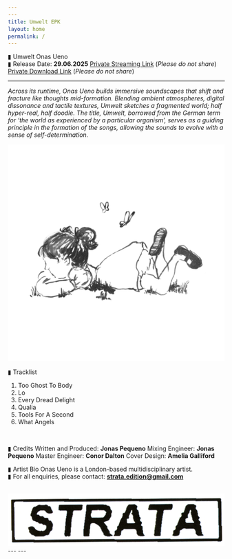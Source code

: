 ```yaml
---
---
title: Umwelt EPK
layout: home
permalink: /
---
```


▮ Umwelt
Onas Ueno
<br>
▮ Release Date: **29.06.2025**
[Private Streaming Link](https://on.soundcloud.com/4Cv8n7n5JwtJ15Ex7) (*Please do not share*)
[Private Download Link](https://drive.google.com/drive/folders/1FIs8TBnxo_RsFuXn9e8zvKQpqvLfNhaX?usp=sharing) (*Please do not share*)
<br>

---
  
*Across its runtime, Onas Ueno builds immersive soundscapes that shift and fracture like thoughts mid-formation. Blending ambient atmospheres, digital dissonance and tactile textures, Umwelt sketches a fragmented world; half hyper-real, half doodle. The title, Umwelt, borrowed from the German term for ‘the world as experienced by a particular organism’, serves as a guiding principle in the formation of the songs, allowing the sounds to evolve with a sense of self-determination.*

<img src="UmweltCover.jpg" alt="Umwelt Cover" class="centered-image">
  
▮ Tracklist
1. Too Ghost To Body
2. Lo
3. Every Dread Delight
4. Qualia
5. Tools For A Second
6. What Angels

<br>
  
▮ Credits
Written and Produced: **Jonas Pequeno**
Mixing Engineer: **Jonas Pequeno**
Master Engineer: **Conor Dalton**
Cover Design: **Amelia Galliford**
<br>
  
▮ Artist Bio
Onas Ueno is a London-based multidisciplinary artist.
<br>
▮ For all enquiries, please contact: **strata.edition@gmail.com**
<br>
<br>


<img src="BWLogo_.png" alt="Strata Logo" class="centered-logo">
---
---
